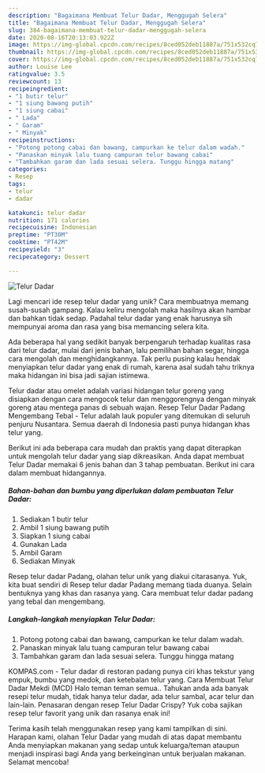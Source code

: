 ```yaml
---
description: "Bagaimana Membuat Telur Dadar, Menggugah Selera"
title: "Bagaimana Membuat Telur Dadar, Menggugah Selera"
slug: 384-bagaimana-membuat-telur-dadar-menggugah-selera
date: 2020-08-16T20:13:03.922Z
image: https://img-global.cpcdn.com/recipes/8ced052deb11887a/751x532cq70/telur-dadar-foto-resep-utama.jpg
thumbnail: https://img-global.cpcdn.com/recipes/8ced052deb11887a/751x532cq70/telur-dadar-foto-resep-utama.jpg
cover: https://img-global.cpcdn.com/recipes/8ced052deb11887a/751x532cq70/telur-dadar-foto-resep-utama.jpg
author: Louise Lee
ratingvalue: 3.5
reviewcount: 13
recipeingredient:
- "1 butir telur"
- "1 siung bawang putih"
- "1 siung cabai"
- " Lada"
- " Garam"
- " Minyak"
recipeinstructions:
- "Potong potong cabai dan bawang, campurkan ke telur dalam wadah."
- "Panaskan minyak lalu tuang campuran telur bawang cabai"
- "Tambahkan garam dan lada sesuai selera. Tunggu hingga matang"
categories:
- Resep
tags:
- telur
- dadar

katakunci: telur dadar 
nutrition: 171 calories
recipecuisine: Indonesian
preptime: "PT30M"
cooktime: "PT42M"
recipeyield: "3"
recipecategory: Dessert

---
```



![Telur Dadar](https://img-global.cpcdn.com/recipes/8ced052deb11887a/751x532cq70/telur-dadar-foto-resep-utama.jpg)

Lagi mencari ide resep telur dadar yang unik? Cara membuatnya memang susah-susah gampang. Kalau keliru mengolah maka hasilnya akan hambar dan bahkan tidak sedap. Padahal telur dadar yang enak harusnya sih mempunyai aroma dan rasa yang bisa memancing selera kita.

Ada beberapa hal yang sedikit banyak berpengaruh terhadap kualitas rasa dari telur dadar, mulai dari jenis bahan, lalu pemilihan bahan segar, hingga cara mengolah dan menghidangkannya. Tak perlu pusing kalau hendak menyiapkan telur dadar yang enak di rumah, karena asal sudah tahu triknya maka hidangan ini bisa jadi sajian istimewa.

Telur dadar atau omelet adalah variasi hidangan telur goreng yang disiapkan dengan cara mengocok telur dan menggorengnya dengan minyak goreng atau mentega panas di sebuah wajan. Resep Telur Dadar Padang Mengembang Tebal - Telur adalah lauk populer yang ditemukan di seluruh penjuru Nusantara. Semua daerah di Indonesia pasti punya hidangan khas telur yang.


Berikut ini ada beberapa cara mudah dan praktis yang dapat diterapkan untuk mengolah telur dadar yang siap dikreasikan. Anda dapat membuat Telur Dadar memakai 6 jenis bahan dan 3 tahap pembuatan. Berikut ini cara dalam membuat hidangannya.

<!--inarticleads1-->

##### Bahan-bahan dan bumbu yang diperlukan dalam pembuatan Telur Dadar:

1. Sediakan 1 butir telur
1. Ambil 1 siung bawang putih
1. Siapkan 1 siung cabai
1. Gunakan  Lada
1. Ambil  Garam
1. Sediakan  Minyak


Resep telur dadar Padang, olahan telur unik yang diakui citarasanya. Yuk, kita buat sendiri di Resep telur dadar Padang memang tiada duanya. Selain bentuknya yang khas dan rasanya yang. Cara membuat telur dadar padang yang tebal dan mengembang. 

<!--inarticleads2-->

##### Langkah-langkah menyiapkan Telur Dadar:

1. Potong potong cabai dan bawang, campurkan ke telur dalam wadah.
1. Panaskan minyak lalu tuang campuran telur bawang cabai
1. Tambahkan garam dan lada sesuai selera. Tunggu hingga matang


KOMPAS.com - Telur dadar di restoran padang punya ciri khas tekstur yang empuk, bumbu yang medok, dan ketebalan telur yang. Cara Membuat Telur Dadar Mekdi (MCD) Halo teman teman semua.. Tahukan anda ada banyak resepi telur mudah, tidak hanya telur dadar, ada telur sambal, acar telur dan lain-lain. Penasaran dengan resep Telur Dadar Crispy? Yuk coba sajikan resep telur favorit yang unik dan rasanya enak ini! 

Terima kasih telah menggunakan resep yang kami tampilkan di sini. Harapan kami, olahan Telur Dadar yang mudah di atas dapat membantu Anda menyiapkan makanan yang sedap untuk keluarga/teman ataupun menjadi inspirasi bagi Anda yang berkeinginan untuk berjualan makanan. Selamat mencoba!
